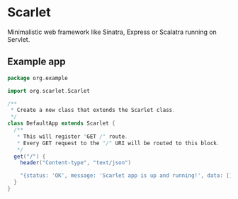 Scarlet
==
Minimalistic web framework like Sinatra, Express or Scalatra running on Servlet.

Example app
--
```scala 
package org.example

import org.scarlet.Scarlet

/**
 * Create a new class that extends the Scarlet class.
 */
class DefaultApp extends Scarlet {
  /**
   * This will register "GET /" route.
   * Every GET request to the "/" URI will be routed to this block.
   */
  get("/") {
    header("Content-type", "text/json")

    "{status: 'OK', message: 'Scarlet app is up and running!', data: []}"
  }
}
```

